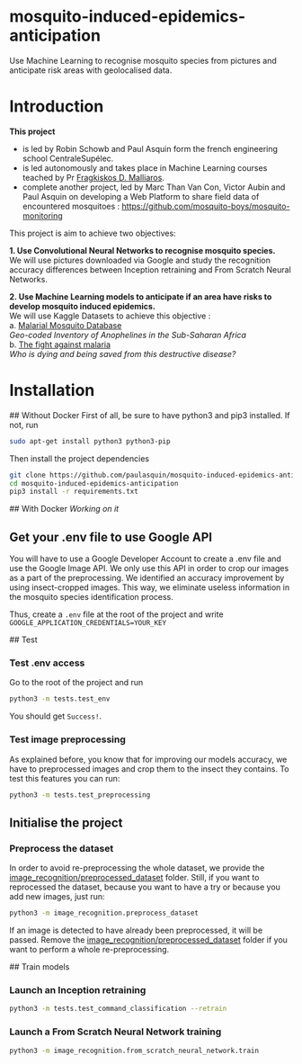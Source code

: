 # mosquito-induced-epidemics-anticipation
Use Machine Learning to recognise mosquito species from pictures and anticipate risk areas with geolocalised data.

# Introduction
**This project** 
* is led by Robin Schowb and Paul Asquin form the french engineering school CentraleSupélec.  
* is led autonomously and takes place in Machine Learning courses teached by Pr [Fragkiskos D. Malliaros](http://fragkiskos.me/).  
* complete another project, led by Marc Than Van Con, Victor Aubin and Paul Asquin on developing a Web Platform to share field data of encountered mosquitoes : https://github.com/mosquito-boys/mosquito-monitoring 


This project is aim to achieve two objectives:  
  
**1. Use Convolutional Neural Networks to recognise mosquito species.**  
We will use pictures downloaded via Google and study the recognition accuracy differences between Inception retraining and From Scratch Neural Networks.  
  
**2. Use Machine Learning models to anticipate if an area have risks to develop mosquito induced epidemics.**  
We will use Kaggle Datasets to achieve this objective :  
a. [Malarial Mosquito Database](https://www.kaggle.com/jboysen/malaria-mosquito/)  
*Geo-coded Inventory of Anophelines in the Sub-Saharan Africa*  
b. [The fight against malaria](https://www.kaggle.com/teajay/the-fight-against-malaria)  
*Who is dying and being saved from this destructive disease?*

# Installation

## Without Docker
First of all, be sure to have python3 and pip3 installed.
If not, run
```bash
sudo apt-get install python3 python3-pip
```
Then install the project dependencies
```bash
git clone https://github.com/paulasquin/mosquito-induced-epidemics-anticipation.git
cd mosquito-induced-epidemics-anticipation
pip3 install -r requirements.txt
```

## With Docker
*Working on it*

## Get your .env file to use Google API
You will have to use a Google Developer Account to create a .env file and use the Google Image API.
We only use this API in order to crop our images as a part of the preprocessing. 
We identified an accuracy improvement by using insect-cropped images. 
This way, we eliminate useless information in the mosquito species identification process.

Thus, create a ```.env``` file at the root of the project and write ```GOOGLE_APPLICATION_CREDENTIALS=YOUR_KEY```

## Test
### Test .env access
Go to the root of the project and run
```bash
python3 -m tests.test_env
```
You should get ```Success!```.


### Test image preprocessing
As explained before, you know that for improving our models accuracy, we have to preprocessed images and crop them to the insect they contains.
To test this features you can run:
```bash
python3 -m tests.test_preprocessing
```

## Initialise the project
### Preprocess the dataset

In order to avoid re-preprocessing the whole dataset, we provide the [image_recognition/preprocessed_dataset](image_recognition/preprocessed_dataset) folder. 
Still, if you want to reprocessed the dataset, because you want to have a try or because you add new images, just run:
```bash
python3 -m image_recognition.preprocess_dataset
```
If an image is detected to have already been preprocessed, it will be passed. 
Remove the [image_recognition/preprocessed_dataset](image_recognition/preprocessed_dataset) folder if you want to perform a whole re-preprocessing.


## Train models
### Launch an Inception retraining
 ```bash
 python3 -m tests.test_command_classification --retrain
 ```
 
### Launch a From Scratch Neural Network training
```bash
python3 -m image_recognition.from_scratch_neural_network.train
```